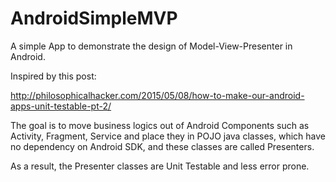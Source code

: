 # AndroidSimpleMVP
A simple App to demonstrate the design of Model-View-Presenter in Android.

Inspired by this post: 

http://philosophicalhacker.com/2015/05/08/how-to-make-our-android-apps-unit-testable-pt-2/

The goal is to move business logics out of Android Components such as Activity, Fragment, Service and place they in POJO java classes, which have no dependency on Android SDK, and these classes are called Presenters. 

As a result, the Presenter classes are Unit Testable and less error prone. 
